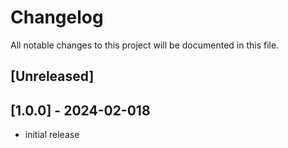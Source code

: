 # Changelog

All notable changes to this project will be documented in this file.

## [Unreleased]

## [1.0.0] - 2024-02-018
- initial release
